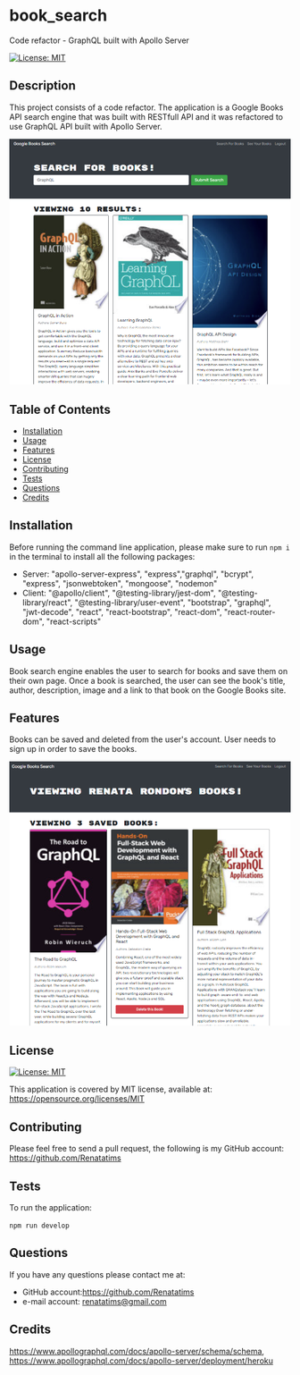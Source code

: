 # book_search
Code refactor - GraphQL built with Apollo Server

[![License: MIT](https://img.shields.io/badge/License-MIT-blue.svg)](https://opensource.org/licenses/MIT)

  ## Description
  This project consists of a code refactor. The application is a Google Books API search engine that was built with RESTfull API and it was refactored to use GraphQL API built with Apollo Server.
 
 ![Preview](assets/screenshots/Capture1.PNG)

  ## Table of Contents
  - [Installation](#installation)
  - [Usage](#usage)
  - [Features](#features)
  - [License](#license)
  - [Contributing](#contributing)
  - [Tests](#tests)
  - [Questions](#questions)
  - [Credits](#credits)
  
  ## Installation
  Before running the command line application, please make sure to run `npm i` in the terminal to install all the following packages:
   - Server:
  "apollo-server-express", "express","graphql", "bcrypt", "express", "jsonwebtoken", "mongoose", "nodemon"
   - Client:
  "@apollo/client", "@testing-library/jest-dom", "@testing-library/react", "@testing-library/user-event", "bootstrap", "graphql", "jwt-decode", "react", "react-bootstrap", "react-dom", "react-router-dom", "react-scripts"

  ## Usage
  Book search engine enables the user to search for books and save them on their own page. Once a book is searched, the user can see the book's title, author, description, image and a link to that book on the Google Books site.

  ## Features
  Books can be saved and deleted from the user's account. User needs to sign up in order to save the books.

  ![Preview](assets/screenshots/Capture2.PNG)

  ## License
  [![License: MIT](https://img.shields.io/badge/License-MIT-blue.svg)](https://opensource.org/licenses/MIT)
  
  This application is covered by MIT license, available at:
  https://opensource.org/licenses/MIT

  ## Contributing
  Please feel free to send a pull request, the following is my GitHub account: https://github.com/Renatatims

  ## Tests
  To run the application:
  
  ````npm run develop ````

  ## Questions
  If you have any questions please contact me at:
   - GitHub account:https://github.com/Renatatims
   - e-mail account: renatatims@gmail.com

  ## Credits
  https://www.apollographql.com/docs/apollo-server/schema/schema, https://www.apollographql.com/docs/apollo-server/deployment/heroku